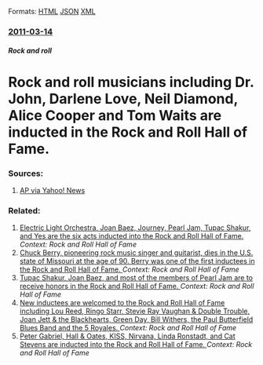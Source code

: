 
Formats: [HTML](/news/2011/03/14/rock-and-roll-musicians-including-dr-john-darlene-love-neil-diamond-alice-cooper-and-tom-waits-are-inducted-in-the-rock-and-roll-hall-of.html)  [JSON](/news/2011/03/14/rock-and-roll-musicians-including-dr-john-darlene-love-neil-diamond-alice-cooper-and-tom-waits-are-inducted-in-the-rock-and-roll-hall-of.json)  [XML](/news/2011/03/14/rock-and-roll-musicians-including-dr-john-darlene-love-neil-diamond-alice-cooper-and-tom-waits-are-inducted-in-the-rock-and-roll-hall-of.xml)  

### [2011-03-14](/news/2011/03/14/index.md)

##### Rock and roll
# Rock and roll musicians including Dr. John, Darlene Love, Neil Diamond, Alice Cooper and Tom Waits are inducted in the Rock and Roll Hall of Fame. 




### Sources:

1. [AP via Yahoo! News](https://news.yahoo.com/s/ap/20110315/ap_on_en_mu/us_rock_hall)

### Related:

1. [Electric Light Orchestra, Joan Baez, Journey, Pearl Jam, Tupac Shakur, and Yes are the six acts inducted into the Rock and Roll Hall of Fame. ](/news/2017/04/7/electric-light-orchestra-joan-baez-journey-pearl-jam-tupac-shakur-and-yes-are-the-six-acts-inducted-into-the-rock-and-roll-hall-of-fame.md) _Context: Rock and Roll Hall of Fame_
2. [Chuck Berry, pioneering rock music singer and guitarist, dies in the U.S. state of Missouri at the age of 90. Berry was one of the first inductees in the Rock and Roll Hall of Fame. ](/news/2017/03/18/chuck-berry-pioneering-rock-music-singer-and-guitarist-dies-in-the-u-s-state-of-missouri-at-the-age-of-90-berry-was-one-of-the-first-ind.md) _Context: Rock and Roll Hall of Fame_
3. [Tupac Shakur, Joan Baez, and most of the members of Pearl Jam are to receive honors in the Rock and Roll Hall of Fame. ](/news/2016/12/20/tupac-shakur-joan-baez-and-most-of-the-members-of-pearl-jam-are-to-receive-honors-in-the-rock-and-roll-hall-of-fame.md) _Context: Rock and Roll Hall of Fame_
4. [New inductees are welcomed to the Rock and Roll Hall of Fame including Lou Reed, Ringo Starr, Stevie Ray Vaughan & Double Trouble, Joan Jett & the Blackhearts, Green Day, Bill Withers, the Paul Butterfield Blues Band and the 5 Royales. ](/news/2015/04/18/new-inductees-are-welcomed-to-the-rock-and-roll-hall-of-fame-including-lou-reed-ringo-starr-stevie-ray-vaughan-double-trouble-joan-jett.md) _Context: Rock and Roll Hall of Fame_
5. [Peter Gabriel, Hall & Oates, KISS, Nirvana, Linda Ronstadt, and Cat Stevens are inducted into the Rock and Roll Hall of Fame. ](/news/2014/04/11/peter-gabriel-hall-oates-kiss-nirvana-linda-ronstadt-and-cat-stevens-are-inducted-into-the-rock-and-roll-hall-of-fame.md) _Context: Rock and Roll Hall of Fame_
